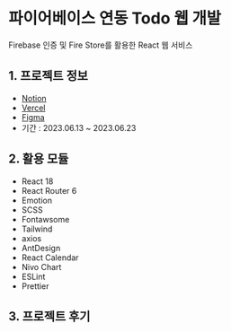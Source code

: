 # 파이어베이스 연동 Todo 웹 개발
Firebase 인증 및 Fire Store를 활용한 React 웹 서비스

## 1. 프로젝트 정보
- [Notion](https://)
- [Vercel](https://)
- [Figma](https://)
- 기간 : 2023.06.13 ~ 2023.06.23

## 2. 활용 모듈
- React 18
- React Router 6
- Emotion
- SCSS
- Fontawsome
- Tailwind
- axios
- AntDesign
- React Calendar
- Nivo Chart
- ESLint
- Prettier

## 3. 프로젝트 후기

